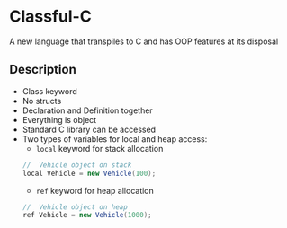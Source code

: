 Classful-C
===

A new language that transpiles to C and has OOP features at its disposal

## Description
- Class keyword
- No structs
- Declaration and Definition together
- Everything is object
- Standard C library can be accessed
- Two types of variables for local and heap access:
	- `local` keyword for stack allocation
	```Java
	//	Vehicle object on stack
	local Vehicle = new Vehicle(100);
	```
	- `ref` keyword for heap allocation
	```Java
	//	Vehicle object on heap
	ref Vehicle = new Vehicle(1000);
	```